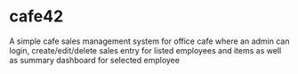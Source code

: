 # cafe42
A simple cafe sales management system for office cafe where an admin can login, create/edit/delete sales entry for listed employees and items as well as summary dashboard for selected employee
